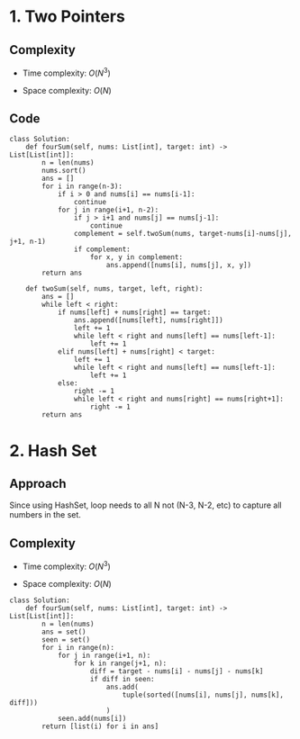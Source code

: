 # 1. Two Pointers

## Complexity
- Time complexity:
    $O(N^3)$

- Space complexity:
    $O(N)$

## Code
```python3 []
class Solution:
    def fourSum(self, nums: List[int], target: int) -> List[List[int]]:
        n = len(nums)
        nums.sort()
        ans = []
        for i in range(n-3):
            if i > 0 and nums[i] == nums[i-1]:
                continue
            for j in range(i+1, n-2):
                if j > i+1 and nums[j] == nums[j-1]:
                    continue
                complement = self.twoSum(nums, target-nums[i]-nums[j], j+1, n-1)
                if complement:
                    for x, y in complement:
                        ans.append([nums[i], nums[j], x, y])
        return ans
        
    def twoSum(self, nums, target, left, right):
        ans = []
        while left < right:
            if nums[left] + nums[right] == target:
                ans.append([nums[left], nums[right]])
                left += 1
                while left < right and nums[left] == nums[left-1]:
                    left += 1
            elif nums[left] + nums[right] < target:
                left += 1
                while left < right and nums[left] == nums[left-1]:
                    left += 1
            else:
                right -= 1
                while left < right and nums[right] == nums[right+1]:
                    right -= 1
        return ans
```


# 2. Hash Set

## Approach
Since using HashSet, loop needs to all N not (N-3, N-2, etc) to capture all numbers in the set.

## Complexity
- Time complexity:
    $O(N^3)$

- Space complexity:
    $O(N)$


```python3 []
class Solution:
    def fourSum(self, nums: List[int], target: int) -> List[List[int]]:
        n = len(nums)
        ans = set()
        seen = set()
        for i in range(n):
            for j in range(i+1, n):
                for k in range(j+1, n):
                    diff = target - nums[i] - nums[j] - nums[k]
                    if diff in seen:
                        ans.add(
                            tuple(sorted([nums[i], nums[j], nums[k], diff]))
                        )
            seen.add(nums[i])
        return [list(i) for i in ans]
```